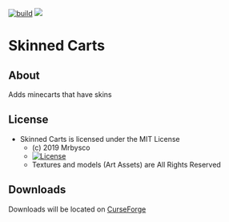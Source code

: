 [![build](https://github.com/Mrbysco/SkinnedCarts/actions/workflows/build.yml/badge.svg)](https://github.com/Mrbysco/SkinnedCarts/actions/workflows/build.yml) 
[![](http://cf.way2muchnoise.eu/versions/351109.svg)](https://www.curseforge.com/minecraft/mc-mods/skinned-carts)
# Skinned Carts #

## About ##
Adds minecarts that have skins

## License ##
* Skinned Carts is licensed under the MIT License
  - (c) 2019 Mrbysco
  - [![License](https://img.shields.io/badge/License-MIT-red.svg?style=flat)](http://opensource.org/licenses/MIT)
  - Textures and models (Art Assets) are All Rights Reserved
  
## Downloads ##
Downloads will be located on [CurseForge](https://www.curseforge.com/minecraft/mc-mods/skinned-carts)

